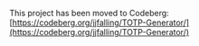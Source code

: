 This project has been moved to Codeberg: [https://codeberg.org/jjfalling/TOTP-Generator/](https://codeberg.org/jjfalling/TOTP-Generator/)
